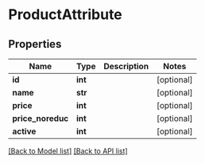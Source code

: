 # ProductAttribute

## Properties
Name | Type | Description | Notes
------------ | ------------- | ------------- | -------------
**id** | **int** |  | [optional] 
**name** | **str** |  | [optional] 
**price** | **int** |  | [optional] 
**price_noreduc** | **int** |  | [optional] 
**active** | **int** |  | [optional] 

[[Back to Model list]](#documentation-for-models) [[Back to API list]](#documentation-for-api-endpoints)


